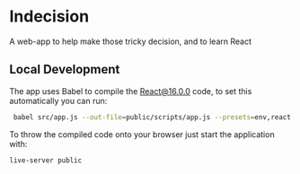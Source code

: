# Indecision

A web-app to help make those tricky decision, and to learn React

## Local Development
The app uses Babel to compile the React@16.0.0 code, to set this automatically you can run: 
```bash
 babel src/app.js --out-file=public/scripts/app.js --presets=env,react --watch
```

To throw the compiled code onto your browser just start the application with:
```bash
live-server public
```
